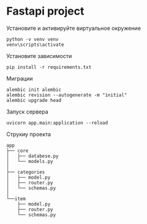 # Fastapi project

Установите и активируйте виртуальное окружение
```
python -v venv venv
venv\scripts\activate
```

Установите зависимости
```
pip install -r requirements.txt
```
Миграции
```
alembic init alembic
alembic revision --autogenerate -m "initial"
alembic upgrade head
```
Запуск сервера
``` 
uvicorn app.main:application --reload
```
Струкиу проекта
```
app
├── core
│   ├── databese.py
│   └── models.py
│
├── categories
│   ├── model.py
│   ├── router.py
│   └── schemas.py
│
└──item
    ├── model.py
    ├── router.py
    └── schemas.py

```
